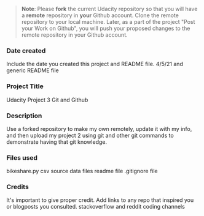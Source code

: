 >**Note**: Please **fork** the current Udacity repository so that you will have a **remote** repository in **your** Github account. Clone the remote repository to your local machine. Later, as a part of the project "Post your Work on Github", you will push your proposed changes to the remote repository in your Github account.

### Date created
Include the date you created this project and README file.
4/5/21 and generic README file

### Project Title
Udacity Project 3 Git and Github

### Description
Use a forked repository to make my own remotely, update it with my info, and then upload my project 2 using git and other git commands to demonstrate having that git knowledge.

### Files used
bikeshare.py
csv source data files
readme file
.gitignore file

### Credits
It's important to give proper credit. Add links to any repo that inspired you or blogposts you consulted.
stackoverflow and reddit coding channels
